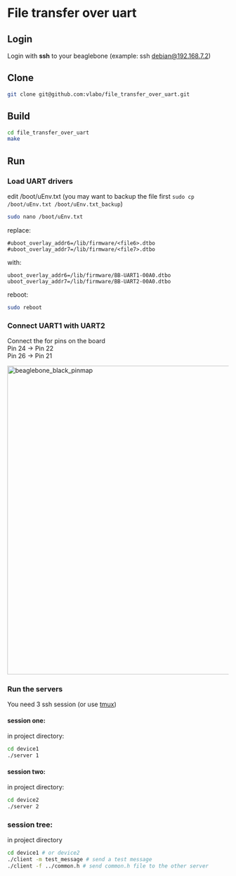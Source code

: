 # File transfer over uart

## Login
Login with **ssh** to your beaglebone (example: ssh debian@192.168.7.2)

## Clone
```sh
git clone git@github.com:vlabo/file_transfer_over_uart.git
```

## Build
```sh
cd file_transfer_over_uart
make
```

## Run

### Load UART drivers
edit /boot/uEnv.txt (you may want to backup the file first `sudo cp /boot/uEnv.txt /boot/uEnv.txt_backup`)
```sh
sudo nano /boot/uEnv.txt
```
replace:
```
#uboot_overlay_addr6=/lib/firmware/<file6>.dtbo
#uboot_overlay_addr7=/lib/firmware/<file7>.dtbo
```
with:
```
uboot_overlay_addr6=/lib/firmware/BB-UART1-00A0.dtbo
uboot_overlay_addr7=/lib/firmware/BB-UART2-00A0.dtbo
```

reboot:
```sh
sudo reboot
```

### Connect UART1 with UART2

Connect the for pins on the board  
Pin 24 -> Pin 22  
Pin 26 -> Pin 21  

<img width="701" alt="beaglebone_black_pinmap" src="https://user-images.githubusercontent.com/7770953/151859073-42b47729-8630-4865-a562-caca08d7e25e.png">


### Run the servers

You need 3 ssh session (or use [tmux](https://www.ocf.berkeley.edu/~ckuehl/tmux/))

#### session one:
in project directory:
```sh
cd device1
./server 1
```
#### session two:
in project directory:
```sh
cd device2
./server 2
```

### session tree:
in project directory
```sh
cd device1 # or device2
./client -m test_message # send a test message
./client -f ../common.h # send common.h file to the other server

```

